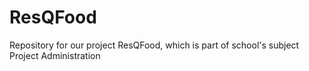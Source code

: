 # ResQFood
Repository for our project ResQFood, which is part of school's subject Project Administration

